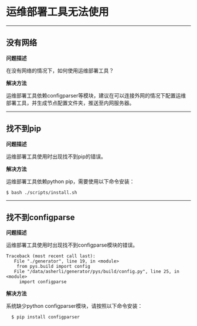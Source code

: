 # 运维部署工具无法使用
<hr>

## 没有网络
**问题描述**

在没有网络的情况下，如何使用运维部署工具？

**解决方法**

运维部署工具依赖configparser等模块，建议在可以连接外网的情况下配置运维部署工具，并生成节点配置文件夹，推送至内网服务器。
<hr>

## 找不到pip
**问题描述**

运维部署工具使用时出现找不到pip的错误。

**解决方法**

运维部署工具依赖python pip，需要使用以下命令安装：
```
$ bash ./scripts/install.sh
```
<hr>

## 找不到configparse
**问题描述**

运维部署工具使用时出现找不到configparse模块的错误。
```
Traceback (most recent call last):
   File "./generator", line 19, in <module>
    from pys.build import config
   File "/data/asherli/generator/pys/build/config.py", line 25, in <module>
     import configparse
```

**解决方法**

系统缺少python configparser模块，请按照以下命令安装：

```bash
  $ pip install configparser
```